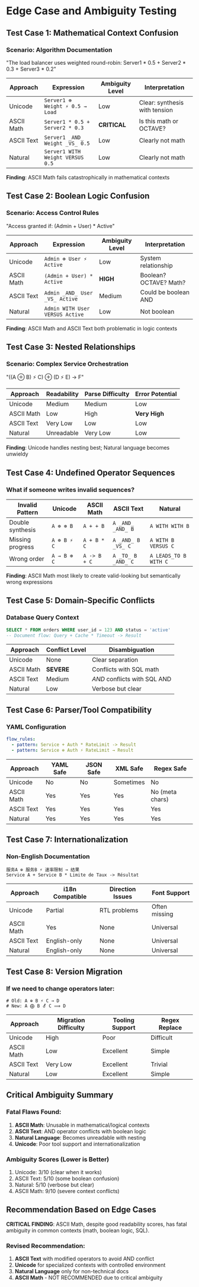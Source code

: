 # Edge Case and Ambiguity Testing

## Test Case 1: Mathematical Context Confusion

### Scenario: Algorithm Documentation
"The load balancer uses weighted round-robin: Server1 * 0.5 + Server2 * 0.3 + Server3 * 0.2"

| Approach | Expression | Ambiguity Level | Interpretation |
|----------|------------|-----------------|----------------|
| Unicode | `Server1 ⊕ Weight ⚡ 0.5 → Load` | Low | Clear: synthesis with tension |
| ASCII Math | `Server1 * 0.5 + Server2 * 0.3` | **CRITICAL** | Is this math or OCTAVE? |
| ASCII Text | `Server1 _AND_ Weight _VS_ 0.5` | Low | Clearly not math |
| Natural | `Server1 WITH Weight VERSUS 0.5` | Low | Clearly not math |

**Finding**: ASCII Math fails catastrophically in mathematical contexts

## Test Case 2: Boolean Logic Confusion

### Scenario: Access Control Rules
"Access granted if: (Admin + User) * Active"

| Approach | Expression | Ambiguity Level | Interpretation |
|----------|------------|-----------------|----------------|
| Unicode | `Admin ⊕ User ⚡ Active` | Low | System relationship |
| ASCII Math | `(Admin + User) * Active` | **HIGH** | Boolean? OCTAVE? Math? |
| ASCII Text | `Admin _AND_ User _VS_ Active` | Medium | Could be boolean AND |
| Natural | `Admin WITH User VERSUS Active` | Low | Not boolean |

**Finding**: ASCII Math and ASCII Text both problematic in logic contexts

## Test Case 3: Nested Relationships

### Scenario: Complex Service Orchestration
"((A ⊕ B) ⚡ C) ⊕ (D ⚡ E) → F"

| Approach | Readability | Parse Difficulty | Error Potential |
|----------|-------------|------------------|-----------------|
| Unicode | Medium | Medium | Low |
| ASCII Math | Low | High | **Very High** |
| ASCII Text | Very Low | Low | Low |
| Natural | Unreadable | Very Low | Low |

**Finding**: Unicode handles nesting best; Natural language becomes unwieldy

## Test Case 4: Undefined Operator Sequences

### What if someone writes invalid sequences?

| Invalid Pattern | Unicode | ASCII Math | ASCII Text | Natural |
|-----------------|---------|------------|------------|---------|
| Double synthesis | `A ⊕ ⊕ B` | `A + + B` | `A _AND_ _AND_ B` | `A WITH WITH B` |
| Missing progress | `A ⊕ B ⚡ C` | `A + B * C` | `A _AND_ B _VS_ C` | `A WITH B VERSUS C` |
| Wrong order | `A → B ⊕ C` | `A -> B + C` | `A _TO_ B _AND_ C` | `A LEADS_TO B WITH C` |

**Finding**: ASCII Math most likely to create valid-looking but semantically wrong expressions

## Test Case 5: Domain-Specific Conflicts

### Database Query Context
```sql
SELECT * FROM orders WHERE user_id = 123 AND status = 'active'
-- Document flow: Query + Cache * Timeout -> Result
```

| Approach | Conflict Level | Disambiguation |
|----------|----------------|----------------|
| Unicode | None | Clear separation |
| ASCII Math | **SEVERE** | Conflicts with SQL math |
| ASCII Text | Medium | _AND_ conflicts with SQL AND |
| Natural | Low | Verbose but clear |

## Test Case 6: Parser/Tool Compatibility

### YAML Configuration
```yaml
flow_rules:
  - pattern: Service + Auth * RateLimit -> Result
  - pattern: Service ⊕ Auth ⚡ RateLimit → Result  
```

| Approach | YAML Safe | JSON Safe | XML Safe | Regex Safe |
|----------|-----------|-----------|----------|------------|
| Unicode | No | No | Sometimes | No |
| ASCII Math | Yes | Yes | Yes | No (meta chars) |
| ASCII Text | Yes | Yes | Yes | Yes |
| Natural | Yes | Yes | Yes | Yes |

## Test Case 7: Internationalization

### Non-English Documentation
```
服务A ⊕ 服务B ⚡ 速率限制 → 结果
Service A + Service B * Limite de Taux -> Résultat
```

| Approach | i18n Compatible | Direction Issues | Font Support |
|----------|-----------------|------------------|--------------|
| Unicode | Partial | RTL problems | Often missing |
| ASCII Math | Yes | None | Universal |
| ASCII Text | English-only | None | Universal |
| Natural | English-only | None | Universal |

## Test Case 8: Version Migration

### If we need to change operators later:
```
# Old: A ⊕ B ⚡ C → D
# New: A ⨁ B ⚦ C ⟹ D
```

| Approach | Migration Difficulty | Tooling Support | Regex Replace |
|----------|---------------------|-----------------|---------------|
| Unicode | High | Poor | Difficult |
| ASCII Math | Low | Excellent | Simple |
| ASCII Text | Very Low | Excellent | Trivial |
| Natural | Low | Excellent | Simple |

## Critical Ambiguity Summary

### Fatal Flaws Found:
1. **ASCII Math**: Unusable in mathematical/logical contexts
2. **ASCII Text**: AND operator conflicts with boolean logic
3. **Natural Language**: Becomes unreadable with nesting
4. **Unicode**: Poor tool support and internationalization

### Ambiguity Scores (Lower is Better)
1. Unicode: 3/10 (clear when it works)
2. ASCII Text: 5/10 (some boolean confusion)
3. Natural: 5/10 (verbose but clear)
4. ASCII Math: 9/10 (severe context conflicts)

## Recommendation Based on Edge Cases

**CRITICAL FINDING**: ASCII Math, despite good readability scores, has fatal ambiguity in common contexts (math, boolean logic, SQL).

### Revised Recommendation:
1. **ASCII Text** with modified operators to avoid AND conflict
2. **Unicode** for specialized contexts with controlled environment
3. **Natural Language** only for non-technical docs
4. **ASCII Math** - NOT RECOMMENDED due to critical ambiguity